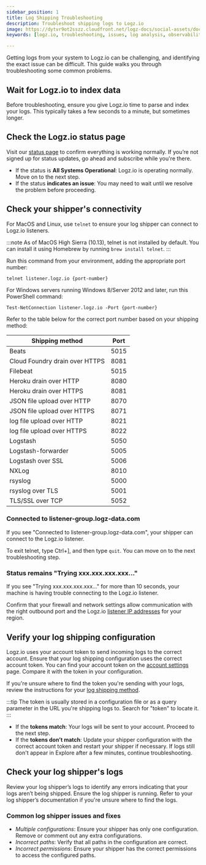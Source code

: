 ```yaml
---
sidebar_position: 1
title: Log Shipping Troubleshooting
description: Troubleshoot shipping logs to Logz.io
image: https://dytvr9ot2sszz.cloudfront.net/logz-docs/social-assets/docs-social.jpg
keywords: [logz.io, troubleshooting, issues, log analysis, observability]

---
```


Getting logs from your system to Logz.io can be challenging, and identifying the exact issue can be difficult. This guide walks you through troubleshooting some common problems.



## Wait for Logz.io to index data

Before troubleshooting, ensure you give Logz.io time to parse and index your logs. This typically takes a few seconds to a minute, but sometimes longer.



## Check the Logz.io status page


Visit our [status page](http://status.logz.io/) to confirm everything is working normally. If you’re not signed up for status updates, go ahead and subscribe while you're there.

* If the status is **All Systems Operational**: Logz.io is operating normally. Move on to the next step.
* If the status **indicates an issue**: You may need to wait until we resolve the problem before proceeding.


## Check your shipper's connectivity

For MacOS and Linux, use `telnet` to ensure your log shipper can connect to Logz.io listeners.

:::note
As of MacOS High Sierra (10.13), telnet is not installed by default. You can install it using Homebrew by running `brew install telnet`.
:::

Run this command from your environment, adding the appropriate port number:

```shell
telnet listener.logz.io {port-number}
```

For Windows servers running Windows 8/Server 2012 and later, run this PowerShell command:


```shell
Test-NetConnection listener.logz.io -Port {port-number}
```

Refer to the table below for the correct port number based on your shipping method:


| Shipping method                         | Port |
|-----------------------------------------|------|
| Beats                                   | 5015 |
| Cloud Foundry drain over HTTPS          | 8081 |
| Filebeat                                | 5015 |
| Heroku drain over HTTP                  | 8080 |
| Heroku drain over HTTPS                 | 8081 |
| JSON file upload over HTTP              | 8070 |
| JSON file upload over HTTPS             | 8071 |
| log file upload over HTTP               | 8021 |
| log file upload over HTTPS              | 8022 |
| Logstash                                | 5050 |
| Logstash-forwarder                      | 5005 |
| Logstash over SSL                       | 5006 |
| NXLog                                   | 8010 |
| rsyslog                                 | 5000 |
| rsyslog over TLS                        | 5001 |
| TLS/SSL over TCP                        | 5052 |



### Connected to listener-group.logz-data.com

If you see "Connected to listener-group.logz-data.com",
your shipper can connect to the Logz.io listener.

To exit telnet, type Ctrl+], and then type `quit`.
You can move on to the next troubleshooting step.

### Status remains "Trying xxx.xxx.xxx.xxx..."

If you see "Trying xxx.xxx.xxx.xxx..." for more than 10 seconds,
your machine is having trouble connecting to the Logz.io listener.

Confirm that your firewall and network settings
allow communication with the right outbound port
and the Logz.io [listener IP addresses](/docs/user-guide/admin/hosting-regions/listener-ip-addresses/)
for your region.

## Verify your log shipping configuration

Logz.io uses your account token to send incoming logs to the correct account. Ensure that your log shipping configuration uses the correct account token. You can find your account token on the [account settings](https://app.logz.io/#/dashboard/settings/manage-accounts) page. Compare it with the token in your configuration.

If you're unsure where to find the token you're sending with your logs, review the instructions for your [log shipping method](https://app.logz.io/#/dashboard/integrations/collectors).

:::tip
The token is usually stored in a configuration file or as a query parameter in the URL you're shipping logs to. Search for "token" to locate it.
:::

* If the **tokens match**: Your logs will be sent to your account. Proceed to the next step.
* If the **tokens don’t match**: Update your shipper configuration with the correct account token and restart your shipper if necessary. If logs still don't appear in Explore after a few minutes, continue troubleshooting.


## Check your log shipper's logs

Review your log shipper’s logs to identify any errors indicating that your logs aren’t being shipped. Ensure the log shipper is running. Refer to your log shipper’s documentation if you're unsure where to find the logs.


### Common log shipper issues and fixes

* _Multiple configurations_: Ensure your shipper has only one configuration. Remove or comment out any extra configurations.
* _Incorrect paths_: Verify that all paths in the configuration are correct.
* _Incorrect permissions_: Ensure your shipper has the correct permissions to access the configured paths.

